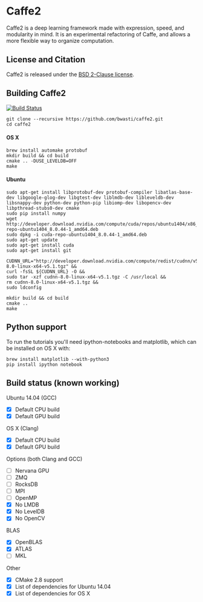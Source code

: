 # Caffe2

Caffe2 is a deep learning framework made with expression, speed, and modularity in mind. It is an experimental refactoring of Caffe, and allows a more flexible way to organize computation.

## License and Citation

Caffe2 is released under the [BSD 2-Clause license](https://github.com/Yangqing/caffe2/blob/master/LICENSE).

## Building Caffe2

[![Build Status](https://travis-ci.org/caffe2/caffe2.svg?branch=master)](https://travis-ci.org/caffe2/caffe2)

    git clone --recursive https://github.com/bwasti/caffe2.git
    cd caffe2
    
#### OS X
    
    brew install automake protobuf
    mkdir build && cd build
    cmake .. -DUSE_LEVELDB=OFF
    make

#### Ubuntu

    sudo apt-get install libprotobuf-dev protobuf-compiler libatlas-base-dev libgoogle-glog-dev libgtest-dev liblmdb-dev libleveldb-dev libsnappy-dev python-dev python-pip libiomp-dev libopencv-dev libpthread-stubs0-dev cmake
    sudo pip install numpy
    wget http://developer.download.nvidia.com/compute/cuda/repos/ubuntu1404/x86_64/cuda-repo-ubuntu1404_8.0.44-1_amd64.deb
    sudo dpkg -i cuda-repo-ubuntu1404_8.0.44-1_amd64.deb
    sudo apt-get update
    sudo apt-get install cuda
    sudo apt-get install git

    CUDNN_URL="http://developer.download.nvidia.com/compute/redist/cudnn/v5.1/cudnn-8.0-linux-x64-v5.1.tgz" &&
    curl -fsSL ${CUDNN_URL} -O &&
    sudo tar -xzf cudnn-8.0-linux-x64-v5.1.tgz -C /usr/local &&
    rm cudnn-8.0-linux-x64-v5.1.tgz &&
    sudo ldconfig
    
    mkdir build && cd build
    cmake ..
    make
    
## Python support

To run the tutorials you'll need ipython-notebooks and matplotlib, which can be installed on OS X with:
    
    brew install matplotlib --with-python3
    pip install ipython notebook

## Build status (known working)

Ubuntu 14.04 (GCC)
- [x] Default CPU build
- [x] Default GPU build

OS X (Clang)
- [x] Default CPU build
- [x] Default GPU build

Options (both Clang and GCC)
- [ ] Nervana GPU
- [ ] ZMQ
- [ ] RocksDB
- [ ] MPI
- [ ] OpenMP
- [x] No LMDB
- [x] No LevelDB
- [x] No OpenCV

BLAS
- [x] OpenBLAS
- [x] ATLAS
- [ ] MKL

Other
- [x] CMake 2.8 support
- [x] List of dependencies for Ubuntu 14.04
- [x] List of dependencies for OS X
